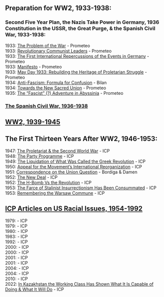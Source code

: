 ## Preparation for WW2, 1933-1938:
### Second Five Year Plan, the Nazis Take Power in Germany, 1936 Constitution in the USSR, the Great Purge, & the Spanish Civil War, 1933-1938:
1933: [The Problem of the War](https://www.international-communist-party.org/English/REPORTS/WARS/ProblemOfWar_1933.htm) - Prometeo  
1933: [Revolutionary Communist Leaders](https://www.international-communist-party.org/CommLeft/CL46.htm#LeLiLu_1) - Prometeo  
1933: [The First International Repercussions of the Events in Germany](https://www.international-communist-party.org/English/REPORTS/WARS/EventsInGermany_1933.htm) - Prometeo  
1933: [Manifesto](https://www.international-communist-party.org/English/REPORTS/WARS/EventsInGermany_1933.htm#Manifesto1933) - Prometeo  
1933: [May Day 1933: Rebuilding the Heritage of Proletarian Struggle](https://www.international-communist-party.org/English/REPORTS/WARS/MayDay1933.htm) - Prometeo  
1934: [Anti-Fascism: Formula for Confusion](https://www.quinterna.org/lingue/english/historical_en/antifascism_confusion.htm) - Bilan  
1934: [Towards the New Sacred Union](https://www.international-communist-party.org/English/REPORTS/WARS/ProblemOfWar_1933.htm#Towards) - Prometeo  
1935: [The “Fascist” (?) Adventure in Abyssinia](https://www.international-communist-party.org/English/REPORTS/WARS/FascistAbyssinia_1935.htm) - Prometeo  
### [The Spanish Civil War, 1936-1938](https://cyberiapilled.github.io/texts/collections/spanishcivilwar)
## [WW2, 1939-1945](https://cyberiapilled.github.io/texts/collections/ww2)
## The First Thirteen Years After WW2, 1946-1953:
1947: [The Proletariat & the Second World War](https://www.international-communist-party.org/English/REPORTS/WARS/Prolet_2WW_1947.htm) - ICP  
1948: [The Party Programme](https://www.international-communist-party.org/BasicTexts/English/48PartyP.htm) - ICP  
1949: [The Liquidation of What Was Called the Greek Revolution](https://www.international-communist-party.org/English/REPORTS/WARS/Liquidation_Greek_1949.htm) - ICP  
1950: [Appeal for the Movement’s International Reorganization](https://www.international-communist-party.org/BasicTexts/English/50Appeal.htm) - ICP  
1951: [Correspondence on the Union Question](https://libcom.org/article/union-question-amadeo-bordiga-and-onorato-damen) - Bordiga & Damen  
1952: [The New Deal](https://www.international-communist-party.org/English/REPORTS/CrisisTh/1952_NewDeal.htm) - ICP  
1952: [The H-Bomb Vs the Revolution](https://www.international-communist-party.org/English/REPORTS/WARS/HBomb_1952.htm) - ICP  
1953: [The Farce of Stalinist Insurrectionism Has Been Consummated](https://www.international-communist-party.org/English/REPORTS/WARS/Farce_1953.htm) - ICP  
1953: [Remembering the Warsaw Commune](https://www.international-communist-party.org/English/REPORTS/WARS/Warsaw_commune_1953.htm) - ICP  
## [ICP Articles on US Racial Issues, 1954-1992](https://www.international-communist-party.org/English/REPORTS/US_Racial_Issues.htm)
1979: [](https://www.international-communist-party.org/Italiano/QSindaca/79RifPos.htm) - ICP  
1979: [](https://www.international-communist-party.org/English/Document/92Toward.htm#Outside) - ICP  
1980: [](https://www.international-communist-party.org/Italiano/QSindaca/80Logica.htm) - ICP  
1983: [](https://www.international-communist-party.org/Italiano/QSindaca/83Azione.htm) - ICP  
1992: [](https://www.international-communist-party.org/English/Document/92Toward.htm#Towards) - ICP  
2000: [](https://www.international-communist-party.org/Partito/Parti276.htm#ATTIVITA_SINDACALE) - ICP  
2000: [](https://www.international-communist-party.org/Partito/Parti280.htm#parlano) - ICP  
2001: [](https://www.international-communist-party.org/Partito/Parti285.htm#Genova) - ICP  
2001: [](https://www.international-communist-party.org/Partito/Parti288.htm#sciopero) - ICP  
2004: [](https://www.international-communist-party.org/Partito/Parti306.htm#Scioperi_e_Sindacati) - ICP  
2004: [](https://www.international-communist-party.org/Partito/Parti309.htm#PAGINA_3) - ICP  
2010: [](https://www.international-communist-party.org/Partito/Parti342.htm#Viva) - ICP  
2022: [In Kazakhstan the Working Class Has Shown What It Is Capable of Doing & What It Will Do](https://www.international-communist-party.org/English/TheCPart/TCP_039.htm#Kazakhstan) - ICP  
